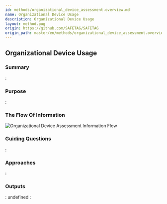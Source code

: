 ```yaml
---
id: methods/organizational_device_assessment.overview.md
name: Organizational Device Usage
description: Organizational Device Usage
layout: method.pug
origin: https://github.com/SAFETAG/SAFETAG
origin_path: master/en/methods/organizational_device_assessment.overview.md
---
```


## Organizational Device Usage

### Summary
:[](../methods/organizational_device_assessment/summary.md)
### Purpose
:[](../methods/organizational_device_assessment/purpose.md)
### The Flow Of Information
![Organizational Device Assessment Information Flow](images/info_flows/org_device_assessment.svg)

### Guiding Questions
:[](../methods/organizational_device_assessment/guiding_questions.md)
### Approaches
:[](../methods/organizational_device_assessment/approaches.md)
### Outputs
:[](../methods/organizational_device_assessment/output.md)
undefined
:[](../references/footnotes.md)
